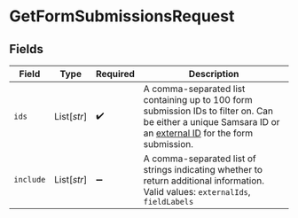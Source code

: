 # GetFormSubmissionsRequest


## Fields

| Field                                                                                                                                                                                                          | Type                                                                                                                                                                                                           | Required                                                                                                                                                                                                       | Description                                                                                                                                                                                                    |
| -------------------------------------------------------------------------------------------------------------------------------------------------------------------------------------------------------------- | -------------------------------------------------------------------------------------------------------------------------------------------------------------------------------------------------------------- | -------------------------------------------------------------------------------------------------------------------------------------------------------------------------------------------------------------- | -------------------------------------------------------------------------------------------------------------------------------------------------------------------------------------------------------------- |
| `ids`                                                                                                                                                                                                          | List[*str*]                                                                                                                                                                                                    | :heavy_check_mark:                                                                                                                                                                                             | A comma-separated list containing up to 100 form submission IDs to filter on. Can be either a unique Samsara ID or an [external ID](https://developers.samsara.com/docs/external-ids) for the form submission. |
| `include`                                                                                                                                                                                                      | List[*str*]                                                                                                                                                                                                    | :heavy_minus_sign:                                                                                                                                                                                             | A comma-separated list of strings indicating whether to return additional information. Valid values: `externalIds`, `fieldLabels`                                                                              |